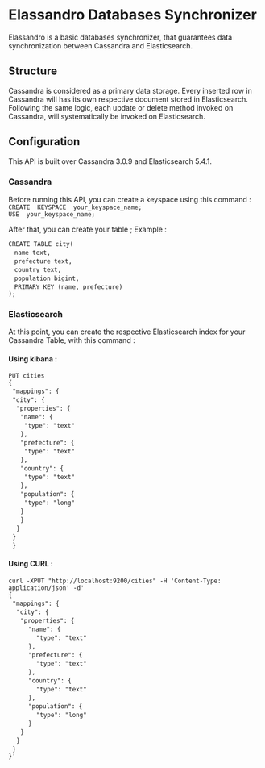 # Elassandro Databases Synchronizer

Elassandro is a basic databases synchronizer, that guarantees data synchronization between Cassandra and Elasticsearch.

## Structure

Cassandra is considered as a primary data storage. Every inserted row in Cassandra will has its own respective document stored in Elasticsearch.
Following the same logic, each update or delete method invoked on Cassandra, will systematically be invoked on Elasticsearch.

## Configuration

This API is built over Cassandra 3.0.9 and Elasticsearch 5.4.1.

### Cassandra

Before running this API, you can create a keyspace using this command : <br/>
`CREATE  KEYSPACE  your_keyspace_name;`<br/>
`USE  your_keyspace_name;`

After that, you can create your table ; Example :

`CREATE TABLE city(`<br />
    &nbsp;&nbsp; `name text,`<br />
    &nbsp;&nbsp; `prefecture text,`<br />
    &nbsp;&nbsp; `country text,`<br />
    &nbsp;&nbsp; `population bigint,`<br />
    &nbsp;&nbsp; `PRIMARY KEY (name, prefecture)`<br />
`);`

### Elasticsearch

At this point, you can create the respective Elasticsearch index for your Cassandra Table, with this command  : <br/>
#### Using kibana :

`PUT cities`<br />
`{`<br />
  &nbsp;&nbsp;`"mappings": {`<br />
      &nbsp;&nbsp;`"city": {`<br />
        &nbsp;&nbsp;&nbsp;&nbsp;`"properties": {`<br />
          &nbsp;&nbsp;&nbsp;&nbsp;&nbsp;&nbsp;`"name": {`<br />
            &nbsp;&nbsp;&nbsp;&nbsp;&nbsp;&nbsp;&nbsp;&nbsp;`"type": "text"`<br />
          &nbsp;&nbsp;&nbsp;&nbsp;&nbsp;&nbsp;`},`<br />
          &nbsp;&nbsp;&nbsp;&nbsp;&nbsp;&nbsp;`"prefecture": {`<br />
            &nbsp;&nbsp;&nbsp;&nbsp;&nbsp;&nbsp;&nbsp;&nbsp;`"type": "text"`<br />
          &nbsp;&nbsp;&nbsp;&nbsp;&nbsp;&nbsp;`},`<br />
          &nbsp;&nbsp;&nbsp;&nbsp;&nbsp;&nbsp;`"country": {`<br />
            &nbsp;&nbsp;&nbsp;&nbsp;&nbsp;&nbsp;&nbsp;&nbsp;`"type": "text"`<br />
          &nbsp;&nbsp;&nbsp;&nbsp;&nbsp;&nbsp;`},`<br />
		  &nbsp;&nbsp;&nbsp;&nbsp;&nbsp;&nbsp;`"population": {`<br />
            &nbsp;&nbsp;&nbsp;&nbsp;&nbsp;&nbsp;&nbsp;&nbsp;`"type": "long"`<br />
          &nbsp;&nbsp;&nbsp;&nbsp;&nbsp;&nbsp;`}`<br />
        &nbsp;&nbsp;&nbsp;&nbsp;&nbsp;&nbsp;`}`<br />
      &nbsp;&nbsp;&nbsp;&nbsp;`}`<br />
	&nbsp;&nbsp;`}`<br />
&nbsp;&nbsp;`}`<br />

#### Using CURL :

`curl -XPUT "http://localhost:9200/cities" -H 'Content-Type: application/json' -d'`<br />
`{`<br />
  &nbsp;&nbsp;`"mappings": {`<br />
      &nbsp;&nbsp;&nbsp;&nbsp;`"city": {`<br />
        &nbsp;&nbsp;&nbsp;&nbsp;&nbsp;&nbsp;`"properties": {`<br />
          &nbsp;&nbsp;&nbsp;&nbsp;&nbsp;&nbsp;&nbsp;&nbsp;&nbsp;&nbsp;`"name": {`<br />
            &nbsp;&nbsp;&nbsp;&nbsp;&nbsp;&nbsp;&nbsp;&nbsp;&nbsp;&nbsp;&nbsp;&nbsp;&nbsp;&nbsp;`"type": "text"`<br />
          &nbsp;&nbsp;&nbsp;&nbsp;&nbsp;&nbsp;&nbsp;&nbsp;&nbsp;&nbsp;`},`<br />
          &nbsp;&nbsp;&nbsp;&nbsp;&nbsp;&nbsp;&nbsp;&nbsp;&nbsp;&nbsp;`"prefecture": {`<br />
            &nbsp;&nbsp;&nbsp;&nbsp;&nbsp;&nbsp;&nbsp;&nbsp;&nbsp;&nbsp;&nbsp;&nbsp;&nbsp;&nbsp;`"type": "text"`<br />
          &nbsp;&nbsp;&nbsp;&nbsp;&nbsp;&nbsp;&nbsp;&nbsp;&nbsp;&nbsp;`},`<br />
          &nbsp;&nbsp;&nbsp;&nbsp;&nbsp;&nbsp;&nbsp;&nbsp;&nbsp;&nbsp;`"country": {`<br />
            &nbsp;&nbsp;&nbsp;&nbsp;&nbsp;&nbsp;&nbsp;&nbsp;&nbsp;&nbsp;&nbsp;&nbsp;&nbsp;&nbsp;`"type": "text"`<br />
          &nbsp;&nbsp;&nbsp;&nbsp;&nbsp;&nbsp;&nbsp;&nbsp;&nbsp;&nbsp;`},`<br />
		  &nbsp;&nbsp;&nbsp;&nbsp;&nbsp;&nbsp;&nbsp;&nbsp;&nbsp;&nbsp;`"population": {`<br />
            &nbsp;&nbsp;&nbsp;&nbsp;&nbsp;&nbsp;&nbsp;&nbsp;&nbsp;&nbsp;&nbsp;&nbsp;&nbsp;&nbsp;`"type": "long"`<br />
          &nbsp;&nbsp;&nbsp;&nbsp;&nbsp;&nbsp;&nbsp;&nbsp;&nbsp;&nbsp;`}`<br />
        &nbsp;&nbsp;&nbsp;&nbsp;&nbsp;&nbsp;`}`<br />
      &nbsp;&nbsp;&nbsp;&nbsp;`}`<br />
	&nbsp;&nbsp;`}`<br />
`}'`<br />